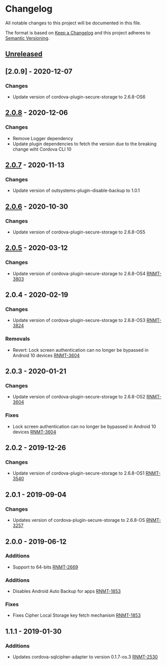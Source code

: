 # Changelog
All notable changes to this project will be documented in this file.

The format is based on [Keep a Changelog](http://keepachangelog.com/en/1.0.0/)
and this project adheres to [Semantic Versioning](http://semver.org/spec/v2.0.0.html).

## [Unreleased]
## [2.0.9] - 2020-12-07
### Changes
- Update version of cordova-plugin-secure-storage to 2.6.8-OS6

## [2.0.8] - 2020-12-06
### Changes
- Remove Logger dependency 
- Update plugin dependencies to fetch the version due to the breaking change wiht Cordova CLI 10

## [2.0.7] - 2020-11-13
### Changes
- Update version of outsystems-plugin-disable-backup to 1.0.1 


## [2.0.6] - 2020-10-30
### Changes
- Update version of cordova-plugin-secure-storage to 2.6.8-OS5 


## [2.0.5] - 2020-03-12
### Changes
- Update version of cordova-plugin-secure-storage to 2.6.8-OS4 [RNMT-3803](https://outsystemsrd.atlassian.net/browse/RNMT-3803)

## 2.0.4 - 2020-02-19
### Changes
- Update version of cordova-plugin-secure-storage to 2.6.8-OS3 [RNMT-3824](https://outsystemsrd.atlassian.net/browse/RNMT-3824)

### Removals
- Revert: Lock screen authentication can no longer be bypassed in Android 10 devices [RNMT-3604](https://outsystemsrd.atlassian.net/browse/RNMT-3604)

## 2.0.3 - 2020-01-21
### Changes
- Update version of cordova-plugin-secure-storage to 2.6.8-OS2 [RNMT-3604](https://outsystemsrd.atlassian.net/browse/RNMT-3604)

### Fixes
- Lock screen authentication can no longer be bypassed in Android 10 devices [RNMT-3604](https://outsystemsrd.atlassian.net/browse/RNMT-3604)

## 2.0.2 - 2019-12-26
### Changes
- Update version of cordova-plugin-secure-storage to 2.6.8-OS1 [RNMT-3540](https://outsystemsrd.atlassian.net/browse/RNMT-3540)

## 2.0.1 - 2019-09-04
### Changes
- Updates version of cordova-plugin-secure-storage to 2.6.8-OS [RNMT-3257](https://outsystemsrd.atlassian.net/browse/RNMT-3257)

## 2.0.0 - 2019-06-12
### Additions
- Support to 64-bits [RNMT-2669](https://outsystemsrd.atlassian.net/browse/RNMT-2669)

### Additions
- Disables Android Auto Backup for apps [RNMT-1853](https://outsystemsrd.atlassian.net/browse/RNMT-1853)

### Fixes
- Fixes Cipher Local Storage key fetch mechanism [RNMT-1853](https://outsystemsrd.atlassian.net/browse/RNMT-1853)

## 1.1.1 - 2019-01-30
### Additions
- Updates cordova-sqlcipher-adapter to version 0.1.7-os.3 [RNMT-2530](https://outsystemsrd.atlassian.net/browse/RNMT-2530)

[Unreleased]: https://github.com/OutSystems/cordova-outsystems-secure-sqlite-bundle/compare/2.0.8...HEAD
[2.0.8]: https://github.com/OutSystems/cordova-outsystems-secure-sqlite-bundle/compare/2.0.7...2.0.8
[2.0.7]: https://github.com/OutSystems/cordova-outsystems-secure-sqlite-bundle/compare/2.0.6...2.0.7
[2.0.6]: https://github.com/OutSystems/cordova-outsystems-secure-sqlite-bundle/compare/2.0.5...2.0.6
[2.0.5]: https://github.com/OutSystems/cordova-outsystems-secure-sqlite-bundle/compare/2.0.4...2.0.5
[2.0.4]: https://github.com/OutSystems/cordova-outsystems-secure-sqlite-bundle/compare/2.0.3...2.0.4
[2.0.3]: https://github.com/OutSystems/cordova-outsystems-secure-sqlite-bundle/compare/2.0.2...2.0.3
[2.0.2]: https://github.com/OutSystems/cordova-outsystems-secure-sqlite-bundle/compare/2.0.1...2.0.2
[2.0.1]: https://github.com/OutSystems/cordova-outsystems-secure-sqlite-bundle/compare/2.0.0...2.0.1
[2.0.0]: https://github.com/OutSystems/cordova-outsystems-secure-sqlite-bundle/compare/1.1.1...2.0.0
[1.1.1]: https://github.com/OutSystems/cordova-outsystems-secure-sqlite-bundle/compare/1.1.0...1.1.1
